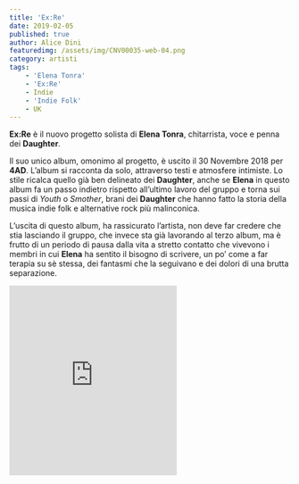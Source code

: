 ```yaml
---
title: 'Ex:Re'
date: 2019-02-05
published: true
author: Alice Dini
featuredimg: /assets/img/CNV00035-web-04.png
category: artisti
tags:
    - 'Elena Tonra'
    - 'Ex:Re'
    - Indie
    - 'Indie Folk'
    - UK
---
```

**Ex:Re** è il nuovo progetto solista di **Elena Tonra**, chitarrista, voce e penna dei **Daughter**.

Il suo unico album, omonimo al progetto, è uscito il 30 Novembre 2018 per **4AD**. L’album si racconta da solo, attraverso testi e atmosfere intimiste. Lo stile ricalca quello già ben delineato dei **Daughter**, anche se **Elena** in questo album fa un passo indietro rispetto all’ultimo lavoro del gruppo e torna sui passi di *Youth* o *Smother*, brani dei **Daughter** che hanno fatto la storia della musica indie folk e alternative rock più malinconica.

L’uscita di questo album, ha rassicurato l’artista, non deve far credere che stia lasciando il gruppo, che invece sta già lavorando al terzo album, ma è frutto di un periodo di pausa dalla vita a stretto contatto che vivevono i membri in cui **Elena** ha sentito il bisogno di scrivere, un po’ come a far terapia su sè stessa, dei fantasmi che la seguivano e dei dolori di una brutta separazione.

<iframe frameborder="0" height="340" src="http://open.spotify.com/embed/user/h88a2wskowssdjog4i9abfbix/playlist/7Dhf8uwBdbU4boPUMpWOFJ" width="300"><span class="mce_SELRES_start" data-mce-type="bookmark" style="display: inline-block; width: 0px; overflow: hidden; line-height: 0;">﻿</span></iframe>
